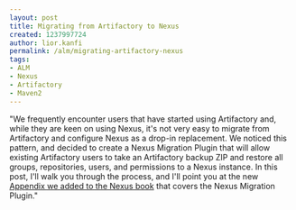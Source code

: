 ```yaml
---
layout: post
title: Migrating from Artifactory to Nexus
created: 1237997724
author: lior.kanfi
permalink: /alm/migrating-artifactory-nexus
tags:
- ALM
- Nexus
- Artifactory
- Maven2
---
```

<p>&quot;We frequently encounter users that have started using Artifactory and, while they are keen on using Nexus, it's not very easy to migrate from Artifactory and configure Nexus as a drop-in replacement. We noticed this pattern, and decided to create a Nexus Migration Plugin that will allow existing Artifactory users to take an Artifactory backup ZIP and restore all groups, repositories, users, and permissions to a Nexus instance. In this post, I'll walk you through the process, and I'll point you at the new <a href="http://www.sonatype.com/books/nexus-book/reference/artifactory.html">Appendix we added to the Nexus book</a> that covers the Nexus Migration Plugin.&quot;</p>

